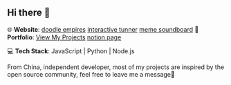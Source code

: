 ## Hi there 👋

🌐 **Website**: [doodle empires](https://doodleempires.online/)
[interactive tunner](https://interactivetunner.xyz/)
[meme soundboard](https://memesoundboard.online/)
📂 **Portfolio**: [View My Projects](https://bento.me/trumann)
[notion page](https://pickled-puck-34e.notion.site/new-site-by-me-15b1095bf8bd80449b80c2a6db0e9893)


💻 **Tech Stack**: JavaScript | Python | Node.js  

From China, independent developer, most of my projects are inspired by the open source community, feel free to leave me a message🤔
